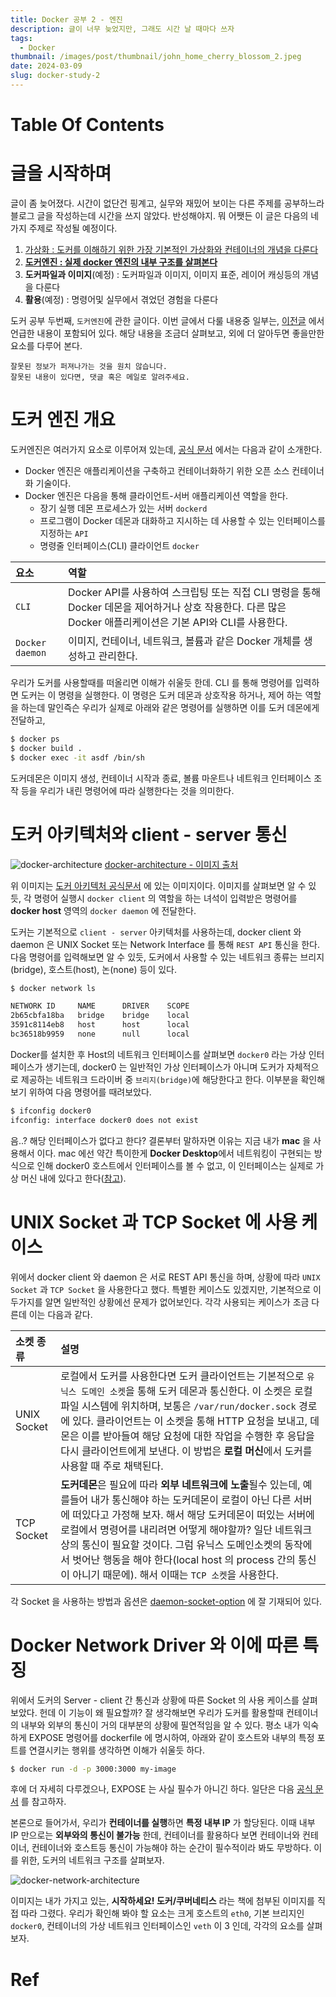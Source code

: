 ```yaml
---
title: Docker 공부 2 - 엔진
description: 글이 너무 늦었지만, 그래도 시간 날 때마다 쓰자
tags:
  - Docker
thumbnail: /images/post/thumbnail/john_home_cherry_blossom_2.jpeg
date: 2024-03-09
slug: docker-study-2
---
```


# Table Of Contents

# 글을 시작하며

글이 좀 늦어졌다. 시간이 없단건 핑계고, 실무와 재밌어 보이는 다른 주제를 공부하느라 블로그 글을 작성하는데 시간을 쓰지 않았다. 반성해야지. 뭐 어쨋든 이 글은 다음의 네가지 주제로 작성될 예정이다.

1. [가상화 : 도커를 이해하기 위한 가장 기본적인 가상화와 컨테이너의 개념을 다룬다](https://devlog.juntae.kim/post/docker-study-1)
2. **[도커엔진 : 실제 docker 엔진의 내부 구조를 살펴본다](https://devlog.juntae.kim/post/docker-study-2)**
3. **도커파일과 이미지**(예정) : 도커파일과 이미지, 이미지 표준, 레이어 캐싱등의 개념을 다룬다
4. **활용**(예정) : 명령어및 실무에서 겪었던 경험을 다룬다

도커 공부 두번째, `도커엔진`에 관한 글이다. 이번 글에서 다룰 내용중 일부는, [이전글](https://devlog.juntae.kim/post/docker-study-1) 에서 언급한 내용이 포함되어 있다. 해당 내용을 조금더 살펴보고, 외에 더 알아두면 좋을만한 요소를 다루어 본다.

```
잘못된 정보가 퍼져나가는 것을 원치 않습니다.
잘못된 내용이 있다면, 댓글 혹은 메일로 알려주세요.
```

# 도커 엔진 개요

도커엔진은 여러가지 요소로 이루어져 있는데, [공식 문서](https://docs.docker.com/engine/) 에서는 다음과 같이 소개한다.

- Docker 엔진은 애플리케이션을 구축하고 컨테이너화하기 위한 오픈 소스 컨테이너화 기술이다.
- Docker 엔진은 다음을 통해 클라이언트-서버 애플리케이션 역할을 한다.
  - 장기 실행 데몬 프로세스가 있는 서버 `dockerd`
  - 프로그램이 Docker 데몬과 대화하고 지시하는 데 사용할 수 있는 인터페이스를 지정하는 `API`
  - 명령줄 인터페이스(CLI) 클라이언트 `docker`

| 요소            | 역할                                                                                                                                                        |
| :-------------- | :---------------------------------------------------------------------------------------------------------------------------------------------------------- |
| `CLI`           | Docker API를 사용하여 스크립팅 또는 직접 CLI 명령을 통해 Docker 데몬을 제어하거나 상호 작용한다. 다른 많은 Docker 애플리케이션은 기본 API와 CLI를 사용한다. |
| `Docker daemon` | 이미지, 컨테이너, 네트워크, 볼륨과 같은 Docker 개체를 생성하고 관리한다.                                                                                    |

우리가 도커를 사용할때를 떠올리면 이해가 쉬울듯 한데. CLI 를 통해 명령어를 입력하면 도커는 이 명령을 실행한다. 이 명령은 도커 데몬과 상호작용 하거나, 제어 하는 역할을 하는데 말인즉슨 우리가 실제로 아래와 같은 명령어를 실행하면 이를 도커 데몬에게 전달하고,

```bash
$ docker ps
$ docker build .
$ docker exec -it asdf /bin/sh
```

도커데몬은 이미지 생성, 컨테이너 시작과 종료, 볼륨 마운트나 네트워크 인터페이스 조작 등을 우리가 내린 명령어에 따라 실행한다는 것을 의미한다.

# 도커 아키텍처와 client - server 통신

![docker-architecture](/images/post/2024/04/docker-architecture.png)
[docker-architecture - 이미지 출처](https://docs.docker.com/get-started/overview/#docker-architecture)

위 이미지는 [도커 아키텍처 공식문서](https://docs.docker.com/get-started/overview/#docker-architecture) 에 있는 이미지이다. 이미지를 살펴보면 알 수 있듯, 각 명령어 실행시 `docker client` 의 역할을 하는 녀석이 입력받은 명령어를 **docker host** 영역의 `docker daemon` 에 전달한다.

도커는 기본적으로 `client - server` 아키텍처를 사용하는데, docker client 와 daemon 은 UNIX Socket 또는 Network Interface 를 통해 `REST API` 통신을 한다. 다음 명령어를 입력해보면 알 수 있듯, 도커에서 사용할 수 있는 네트워크 종류는 브리지(bridge), 호스트(host), 논(none) 등이 있다.

```bash
$ docker network ls

NETWORK ID     NAME      DRIVER    SCOPE
2b65cbfa18ba   bridge    bridge    local
3591c8114eb8   host      host      local
bc36518b9959   none      null      local
```

Docker를 설치한 후 Host의 네트워크 인터페이스를 살펴보면 `docker0` 라는 가상 인터페이스가 생기는데,
docker0 는 일반적인 가상 인터페이스가 아니며 도커가 자체적으로 제공하는 네트워크 드라이버 중 `브리지(bridge)`에 해당한다고 한다. 이부분을 확인해보기 위하여 다음 명령어를 때려보았다.

```bash
$ ifconfig docker0
ifconfig: interface docker0 does not exist
```

음..? 해당 인터페이스가 없다고 한다? 결론부터 말하자면 이유는 지금 내가 **mac** 을 사용해서 이다. mac 에선 약간 특이한게 **Docker Desktop**에서 네트워킹이 구현되는 방식으로 인해 docker0 호스트에서 인터페이스를 볼 수 없고, 이 인터페이스는 실제로 가상 머신 내에 있다고 한다([참고](https://docs.docker.com/desktop/networking/#there-is-no-docker0-bridge-on-the-host)).

# UNIX Socket 과 TCP Socket 에 사용 케이스

위에서 docker client 와 daemon 은 서로 REST API 통신을 하며, 상황에 따라 `UNIX Socket` 과 `TCP Socket` 을 사용한다고 했다. 특별한 케이스도 있겠지만, 기본적으로 이 두가지를 알면 일반적인 상황에선 문제가 없어보인다. 각각 사용되는 케이스가 조금 다른데 이는 다음과 같다.

| 소켓 종류   | 설명                                                                                                                                                                                                                                                                                                                                                                                                                        |
| :---------- | :-------------------------------------------------------------------------------------------------------------------------------------------------------------------------------------------------------------------------------------------------------------------------------------------------------------------------------------------------------------------------------------------------------------------------- |
| UNIX Socket | 로컬에서 도커를 사용한다면 도커 클라이언트는 기본적으로 `유닉스 도메인 소켓`을 통해 도커 데몬과 통신한다. 이 소켓은 로컬 파일 시스템에 위치하며, 보통은 `/var/run/docker.sock` 경로에 있다. 클라이언트는 이 소켓을 통해 HTTP 요청을 보내고, 데몬은 이를 받아들여 해당 요청에 대한 작업을 수행한 후 응답을 다시 클라이언트에게 보낸다. 이 방법은 **로컬 머신**에서 도커를 사용할 때 주로 채택된다.                           |
| TCP Socket  | **도커데몬**은 필요에 따라 **외부 네트워크에 노출**될수 있는데, 예를들어 내가 통신해야 하는 도커데몬이 로컬이 아닌 다른 서버에 떠있다고 가정해 보자. 해서 해당 도커데몬이 떠있는 서버에 로컬에서 명령어를 내리려면 어떻게 해야할까? 일단 네트워크 상의 통신이 필요할 것이다. 그럼 유닉스 도메인소켓의 동작에서 벗어난 행동을 해야 한다(local host 의 process 간의 통신이 아니기 때문에). 해서 이때는 `TCP 소켓`을 사용한다. |

각 Socket 을 사용하는 방법과 옵션은 [daemon-socket-option](https://docs.docker.com/reference/cli/dockerd/#daemon-socket-option) 에 잘 기재되어 있다.

# Docker Network Driver 와 이에 따른 특징

위에서 도커의 Server - client 간 통신과 상황에 따른 Socket 의 사용 케이스를 살펴보았다. 헌데 이 기능이 왜 필요할까? 잘 생각해보면 우리가 도커를 활용할때 컨테이너의 내부와 외부의 통신이 거의 대부분의 상황에 필연적임을 알 수 있다. 평소 내가 익숙하게 EXPOSE 명령어를 dockerfile 에 명시하여, 아래와 같이 호스트와 내부의 특정 포트를 연결시키는 행위를 생각하면 이해가 쉬울듯 하다.

```bash
$ docker run -d -p 3000:3000 my-image
```

후에 더 자세히 다루겠으나, EXPOSE 는 사실 필수가 아니긴 하다. 일단은 다음 [공식 문서](https://docs.docker.com/reference/dockerfile/#expose) 를 참고하자.

본론으로 들어가서, 우리가 **컨테이너를 실행**하면 **특정 내부 IP** 가 할당된다. 이때 내부 IP 만으로는 **외부와의 통신이 불가능** 한데, 컨테이너를 활용하다 보면 컨테이너와 컨테이너, 컨테이너와 호스트등 통신이 가능해야 하는 순간이 필수적이라 봐도 무방하다. 이를 위한, 도커의 네트워크 구조를 살펴보자.

![docker-network-architecture](/images/post/2024/04/docker-network-architecture.png)

이미지는 내가 가지고 있는, **시작하세요! 도커/쿠버네티스** 라는 책에 첨부된 이미지를 직접 따라 그렸다. 우리가 확인해 봐야 할 요소는 크게 호스트의 `eth0`, 기본 브리지인 `docker0`, 컨테이너의 가상 네트워크 인터페이스인 `veth` 이 3 인데, 각각의 요소를 살펴보자.

# Ref
